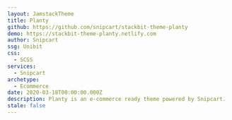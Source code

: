```yaml
---
layout: JamstackTheme
title: Planty
github: https://github.com/snipcart/stackbit-theme-planty
demo: https://stackbit-theme-planty.netlify.com
author: Snipcart
ssg: Unibit
css:
  - SCSS
services:
  - Snipcart
archetype:
  - Ecommerce
date: 2020-03-18T00:00:00.000Z
description: Planty is an e-commerce ready theme powered by Snipcart.
stale: false
---
```

